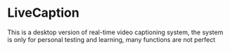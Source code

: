 # LiveCaption
This is a desktop version of real-time video captioning system, the system is only for personal testing and learning, many functions are not perfect
